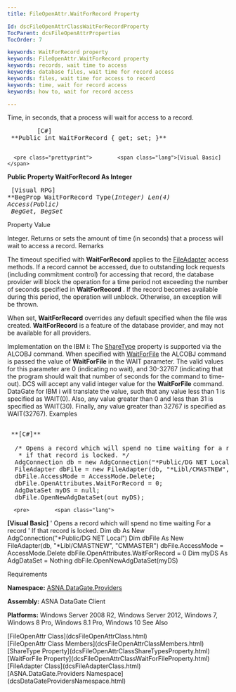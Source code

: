 ```yaml
---
title: FileOpenAttr.WaitForRecord Property

Id: dscFileOpenAttrClassWaitForRecordProperty
TocParent: dcsFileOpenAttrProperties
TocOrder: 7

keywords: WaitForRecord property
keywords: FileOpenAttr.WaitForRecord property
keywords: records, wait time to access
keywords: database files, wait time for record access
keywords: files, wait time for access to record
keywords: time, wait for record access
keywords: how to, wait for record access

---
```


Time, in seconds, that a process will wait for access to a record.
<pre class="prettyprint">        <span class="lang">[C#]</span>
 **Public int WaitForRecord { get; set; }** 
      </pre>
      <pre class="prettyprint">        <span class="lang">[Visual Basic] </span>
 **Public Property WaitForRecord As Integer** 
      </pre>
      <pre class="prettyprint">        <span class="lang">[Visual RPG]</span>
 **BegProp WaitForRecord Type(*Integer) Len(4) Access(*Public)<br />   BegGet, BegSet** 
      </pre>

Property Value

Integer. Returns or sets the amount of time (in seconds) that a process will wait to access a record.
Remarks

The timeout specified with <span> **WaitForRecord** </span> applies to the [FileAdapter](dcsFileAdapterClass.html) access methods. If a record cannot be accessed, due to outstanding lock requests (including commitment control) for accessing that record, the database provider will block the operation for a time period not exceeding the number of seconds specified in **WaitForRecord** . If the record becomes available during this period, the operation will unblock. Otherwise, an exception will be thrown.

When set, <span> **WaitForRecord** </span> overrides any default specified when the file was created. <span> **WaitForRecord** </span> is a feature of the database provider, and may not be available for all providers.

Implementation on the IBM i: The [ShareType](dcsFileOpenAttrClassShareTypesProperty.html) property is supported via the ALCOBJ command. When specified with [ WaitForFile](dcsFileOpenAttrClassWaitForFileProperty.html) the ALCOBJ command is passed the value of **WaitForFile** in the WAIT parameter. The valid values for this parameter are 0 (indicating no wait), and 30-32767 (indicating that the program should wait that number of seconds for the command to time-out). DCS will accept any valid integer value for the **WaitForFile** command. DataGate for IBM i will translate the value, such that any value less than 1 is specified as WAIT(0). Also, any value greater than 0 and less than 31 is specified as WAIT(30). Finally, any value greater than 32767 is specified as WAIT(32767).
Examples 

<pre>        <span class="lang">
 **[C#]** 
        </span>
  /* Opens a record which will spend no time waiting for a record
   * if that record is locked. */
  AdgConnection db = new AdgConnection("*Public/DG NET Local");
  FileAdapter dbFile = new FileAdapter(db, "*Libl/CMASTNEW", "CMMASTER");
  dbFile.AccessMode = AccessMode.Delete;
  dbFile.OpenAttributes.WaitForRecord = 0;
  AdgDataSet myDS = null;
  dbFile.OpenNewAdgDataSet(out myDS);
</pre>
      <pre>        <span class="lang">
 **[Visual Basic]** 
        </span>
  ' Opens a record which will spend no time waiting For a record
  ' If that record is locked. 
  Dim db As New AdgConnection("*Public/DG NET Local")
  Dim dbFile As New FileAdapter(db, "*Libl/CMASTNEW", "CMMASTER")
  dbFile.AccessMode = AccessMode.Delete
  dbFile.OpenAttributes.WaitForRecord = 0
  Dim myDS As AdgDataSet = Nothing
  dbFile.OpenNewAdgDataSet(myDS)</pre>

Requirements

**Namespace:** [ ASNA.DataGate.Providers](dcsDataGateProvidersNamespace.html) 

**Assembly:** ASNA DataGate Client

**Platforms:** Windows Server 2008 R2, Windows Server 2012, Windows 7, Windows 8 Pro, Windows 8.1 Pro, Windows 10
See Also

<dl />
      [FileOpenAttr Class](dcsFileOpenAttrClass.html)
      <br />
      [FileOpenAttr Class Members](dcsFileOpenAttrClassMembers.html)
      <br />
      [ShareType Property](dcsFileOpenAttrClassShareTypesProperty.html)
      <br />
      [WaitForFile Property](dcsFileOpenAttrClassWaitForFileProperty.html)
      <br />
      [FileAdapter Class](dcsFileAdapterClass.html)
      <br />
      [ASNA.DataGate.Providers Namespace](dcsDataGateProvidersNamespace.html)

